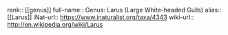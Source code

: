 

rank:: [[genus]]
full-name:: Genus: Larus (Large White-headed Gulls)
alias:: [[Larus]]
iNat-url:: https://www.inaturalist.org/taxa/4343
wiki-url:: http://en.wikipedia.org/wiki/Larus
